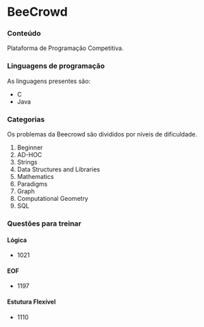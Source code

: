 # BeeCrowd
### Conteúdo
Plataforma de Programação Competitiva.
### Linguagens de programação
As linguagens presentes são:  
- C
- Java
### Categorias
Os problemas da Beecrowd são divididos por níveis de dificuldade.  
1. Beginner
2. AD-HOC
3. Strings
4. Data Structures and Libraries
5. Mathematics
6. Paradigms
7. Graph
8. Computational Geometry
9. SQL
### Questões para treinar
#### Lógica
- 1021
#### EOF
- 1197
#### Estutura Flexível
- 1110
